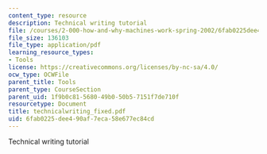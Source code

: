 ```yaml
---
content_type: resource
description: Technical writing tutorial
file: /courses/2-000-how-and-why-machines-work-spring-2002/6fab0225dee490af7eca58e677ec84cd_technicalwriting_fixed.pdf
file_size: 136103
file_type: application/pdf
learning_resource_types:
- Tools
license: https://creativecommons.org/licenses/by-nc-sa/4.0/
ocw_type: OCWFile
parent_title: Tools
parent_type: CourseSection
parent_uid: 1f9b0c81-5680-49b0-50b5-7151f7de710f
resourcetype: Document
title: technicalwriting_fixed.pdf
uid: 6fab0225-dee4-90af-7eca-58e677ec84cd
---
```

Technical writing tutorial